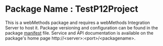 # Package Name : TestP12Project
This is a webMethods package and requires a webMethods Integration Server to host it. Package versioning and configuration can be found in the package [manifest](./TestP12Project/manifest.v3) file. Service and API documentation is available on the package's home page http://&lt;server&gt;:&lt;port&gt;/&lt;packagename>.